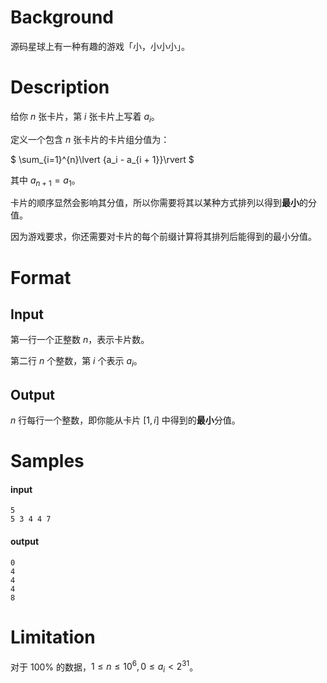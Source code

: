# Background

源码星球上有一种有趣的游戏「小，小小小」。

# Description

给你 $n$ 张卡片，第 $i$ 张卡片上写着 $a_i$。

定义一个包含 $n$ 张卡片的卡片组分值为：

$
\sum_{i=1}^{n}\lvert {a_i - a_{i + 1}}\rvert
$

其中 $a_{n+1} = a_1$。

卡片的顺序显然会影响其分值，所以你需要将其以某种方式排列以得到**最小**的分值。

因为游戏要求，你还需要对卡片的每个前缀计算将其排列后能得到的最小分值。

# Format

## Input

第一行一个正整数  $n$，表示卡片数。

第二行 $n$ 个整数，第 $i$ 个表示 $a_i$。

## Output

$n$ 行每行一个整数，即你能从卡片 $[1, i]$ 中得到的**最小**分值。

# Samples

#### input
```input1
5
5 3 4 4 7
```

#### output
```output1
0
4
4
4
8
```

# Limitation

对于 $100 \%$ 的数据，$1 \le n \le 10^6, 0 \le a_i \lt 2^{31}$。

